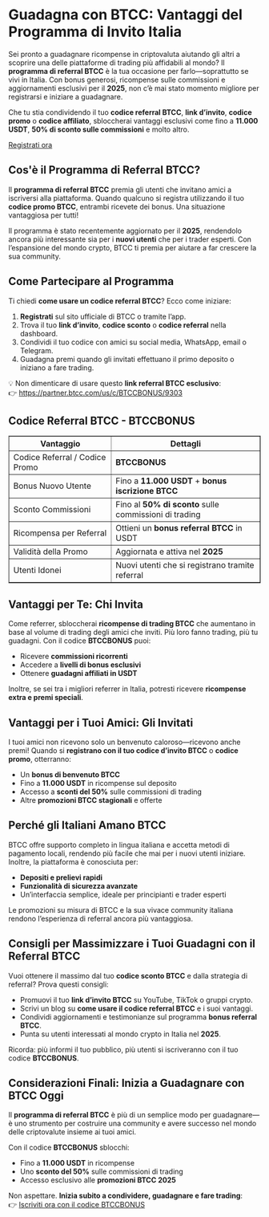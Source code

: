 
<h1>Guadagna con BTCC: Vantaggi del Programma di Invito Italia</h1>
<p>
Sei pronto a guadagnare ricompense in criptovaluta aiutando gli altri a scoprire una delle piattaforme di trading più affidabili al mondo?
Il <strong>programma di referral BTCC</strong> è la tua occasione per farlo—soprattutto se vivi in Italia.
Con bonus generosi, ricompense sulle commissioni e aggiornamenti esclusivi per il <strong>2025</strong>, non c’è mai stato momento migliore per registrarsi e iniziare a guadagnare.
</p>
<p>
Che tu stia condividendo il tuo <strong>codice referral BTCC</strong>, <strong>link d’invito</strong>,
<strong>codice promo</strong> o <strong>codice affiliato</strong>, sbloccherai vantaggi esclusivi come fino a
<strong>11.000 USDT</strong>, <strong>50% di sconto sulle commissioni</strong> e molto altro.
</p>
<p><a href="https://partner.btcc.com/us/c/BTCCBONUS/9303" target="_blank">Registrati ora</a></p>

<img src="https://images.mirror-media.xyz/publication-images/mOyzTHo__cWXepjeKkd-v.png?height=500&amp;width=1000" decoding="async" data-nimg="fill" class="css-xah9so" style="position: absolute; inset: 0px; box-sizing: border-box; padding: 0px; border: none; margin: auto; display: block; width: 0px; height: 0px; min-width: 100%; max-width: 100%; min-height: 100%; max-height: 100%;">
<h2>Cos'è il Programma di Referral BTCC?</h2>
<p>
Il <strong>programma di referral BTCC</strong> premia gli utenti che invitano amici a iscriversi alla piattaforma.
Quando qualcuno si registra utilizzando il tuo <strong>codice promo BTCC</strong>, entrambi ricevete dei bonus. Una situazione vantaggiosa per tutti!
</p>
<p>
Il programma è stato recentemente aggiornato per il <strong>2025</strong>, rendendolo ancora più interessante sia per i <strong>nuovi utenti</strong> che per i trader esperti.
Con l’espansione del mondo crypto, BTCC ti premia per aiutare a far crescere la sua community.
</p>
<h2>Come Partecipare al Programma</h2>
<p>Ti chiedi <strong>come usare un codice referral BTCC</strong>? Ecco come iniziare:</p>
<ol>
<li><strong>Registrati</strong> sul sito ufficiale di BTCC o tramite l’app.</li>
<li>Trova il tuo <strong>link d’invito</strong>, <strong>codice sconto</strong> o <strong>codice referral</strong> nella dashboard.</li>
<li>Condividi il tuo codice con amici su social media, WhatsApp, email o Telegram.</li>
<li>Guadagna premi quando gli invitati effettuano il primo deposito o iniziano a fare trading.</li>
</ol>
<p>
💡 Non dimenticare di usare questo <strong>link referral BTCC esclusivo</strong>:<br />
👉 <a href="https://partner.btcc.com/us/c/BTCCBONUS/9303" target="_blank" rel="noopener noreferrer">
https://partner.btcc.com/us/c/BTCCBONUS/9303
</a>
</p>
<h2>Codice Referral BTCC - BTCCBONUS</h2>
<table border="1" cellpadding="8" cellspacing="0">
<thead>
<tr>
<th><strong>Vantaggio</strong></th>
<th><strong>Dettagli</strong></th>
</tr>
</thead>
<tbody>
<tr>
<td>Codice Referral / Codice Promo</td>
<td><strong>BTCCBONUS</strong></td>
</tr>
<tr>
<td>Bonus Nuovo Utente</td>
<td>Fino a <strong>11.000 USDT</strong> + <strong>bonus iscrizione BTCC</strong></td>
</tr>
<tr>
<td>Sconto Commissioni</td>
<td>Fino al <strong>50% di sconto</strong> sulle commissioni di trading</td>
</tr>
<tr>
<td>Ricompensa per Referral</td>
<td>Ottieni un <strong>bonus referral BTCC</strong> in USDT</td>
</tr>
<tr>
<td>Validità della Promo</td>
<td>Aggiornata e attiva nel <strong>2025</strong></td>
</tr>
<tr>
<td>Utenti Idonei</td>
<td>Nuovi utenti che si registrano tramite referral</td>
</tr>
</tbody>
</table>
<h2>Vantaggi per Te: Chi Invita</h2>
<p>
Come referrer, sbloccherai <strong>ricompense di trading BTCC</strong> che aumentano in base al volume di trading degli amici che inviti.
Più loro fanno trading, più tu guadagni. Con il codice <strong>BTCCBONUS</strong> puoi:
</p>
<ul>
<li>Ricevere <strong>commissioni ricorrenti</strong></li>
<li>Accedere a <strong>livelli di bonus esclusivi</strong></li>
<li>Ottenere <strong>guadagni affiliati in USDT</strong></li>
</ul>
<p>
Inoltre, se sei tra i migliori referrer in Italia, potresti ricevere <strong>ricompense extra e premi speciali</strong>.
</p>
<h2>Vantaggi per i Tuoi Amici: Gli Invitati</h2>
<p>
I tuoi amici non ricevono solo un benvenuto caloroso—ricevono anche premi! Quando si <strong>registrano con il tuo codice d’invito BTCC</strong> o
<strong>codice promo</strong>, otterranno:
</p>
<ul>
<li>Un <strong>bonus di benvenuto BTCC</strong></li>
<li>Fino a <strong>11.000 USDT</strong> in ricompense sul deposito</li>
<li>Accesso a <strong>sconti del 50%</strong> sulle commissioni di trading</li>
<li>Altre <strong>promozioni BTCC stagionali</strong> e offerte</li>
</ul>
<h2>Perché gli Italiani Amano BTCC</h2>
<p>
BTCC offre supporto completo in lingua italiana e accetta metodi di pagamento locali,
rendendo più facile che mai per i nuovi utenti iniziare. Inoltre, la piattaforma è conosciuta per:
</p>
<ul>
<li><strong>Depositi e prelievi rapidi</strong></li>
<li><strong>Funzionalità di sicurezza avanzate</strong></li>
<li>Un’interfaccia semplice, ideale per principianti e trader esperti</li>
</ul>
<p>
Le promozioni su misura di BTCC e la sua vivace community italiana rendono l’esperienza di referral ancora più vantaggiosa.
</p>
<h2>Consigli per Massimizzare i Tuoi Guadagni con il Referral BTCC</h2>
<p>Vuoi ottenere il massimo dal tuo <strong>codice sconto BTCC</strong> e dalla strategia di referral? Prova questi consigli:</p>
<ul>
<li>Promuovi il tuo <strong>link d’invito BTCC</strong> su YouTube, TikTok o gruppi crypto.</li>
<li>Scrivi un blog su <strong>come usare il codice referral BTCC</strong> e i suoi vantaggi.</li>
<li>Condividi aggiornamenti e testimonianze sul programma <strong>bonus referral BTCC</strong>.</li>
<li>Punta su utenti interessati al mondo crypto in Italia nel <strong>2025</strong>.</li>
</ul>
<p>
Ricorda: più informi il tuo pubblico, più utenti si iscriveranno con il tuo codice <strong>BTCCBONUS</strong>.
</p>
<h2>Considerazioni Finali: Inizia a Guadagnare con BTCC Oggi</h2>
<p>
Il <strong>programma di referral BTCC</strong> è più di un semplice modo per guadagnare—è uno strumento per costruire una community
e avere successo nel mondo delle criptovalute insieme ai tuoi amici.
</p>
<p>
Con il codice <strong>BTCCBONUS</strong> sblocchi:
</p>
<ul>
<li>Fino a <strong>11.000 USDT</strong> in ricompense</li>
<li>Uno <strong>sconto del 50%</strong> sulle commissioni di trading</li>
<li>Accesso esclusivo alle <strong>promozioni BTCC 2025</strong></li>
</ul>
<p>
Non aspettare. <strong>Inizia subito a condividere, guadagnare e fare trading</strong>:<br />
👉 <a href="https://partner.btcc.com/us/c/BTCCBONUS/9303" target="_blank" rel="noopener noreferrer">
Iscriviti ora con il codice BTCCBONUS
</a>
</p>
</body>
</html>
